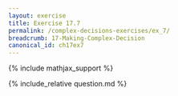 ```yaml
---
layout: exercise
title: Exercise 17.7
permalink: /complex-decisions-exercises/ex_7/
breadcrumb: 17-Making-Complex-Decision
canonical_id: ch17ex7
---
```


{% include mathjax_support %}
<div id="hiddden">{% include_relative question.md %}</div>